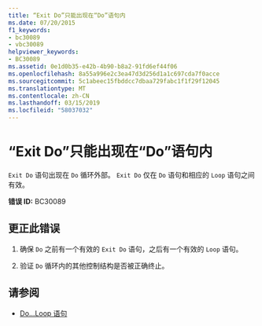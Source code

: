 ```yaml
---
title: “Exit Do”只能出现在“Do”语句内
ms.date: 07/20/2015
f1_keywords:
- bc30089
- vbc30089
helpviewer_keywords:
- BC30089
ms.assetid: 0e1d0b35-e42b-4b90-b8a2-91fd6ef44f06
ms.openlocfilehash: 8a55a996e2c3ea47d3d256d1a1c697cda7f0acce
ms.sourcegitcommit: 5c1abeec15fbddcc7dbaa729fabc1f1f29f12045
ms.translationtype: MT
ms.contentlocale: zh-CN
ms.lasthandoff: 03/15/2019
ms.locfileid: "58037032"
---
```

# <a name="exit-do-can-only-appear-inside-a-do-statement"></a>“Exit Do”只能出现在“Do”语句内
`Exit Do` 语句出现在 `Do` 循环外部。 `Exit Do` 仅在 `Do` 语句和相应的 `Loop` 语句之间有效。  
  
 **错误 ID:** BC30089  
  
## <a name="to-correct-this-error"></a>更正此错误  
  
1.  确保 `Do` 之前有一个有效的 `Exit Do` 语句，之后有一个有效的 `Loop` 语句。  
  
2.  验证 `Do` 循环内的其他控制结构是否被正确终止。  
  
## <a name="see-also"></a>请参阅

- [Do...Loop 语句](../../visual-basic/language-reference/statements/do-loop-statement.md)
